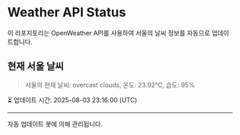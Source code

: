 
# Weather API Status

이 리포지토리는 OpenWeather API를 사용하여 서울의 날씨 정보를 자동으로 업데이트합니다.

## 현재 서울 날씨
> 서울의 현재 날씨: overcast clouds, 온도: 23.92°C, 습도: 95%

⏳ 업데이트 시간: 2025-08-03 23:16:00 (UTC)

---
자동 업데이트 봇에 의해 관리됩니다.
